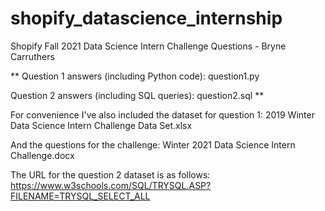 # shopify_datascience_internship

Shopify Fall 2021 Data Science Intern Challenge Questions - Bryne Carruthers

**
Question 1 answers (including Python code):
  question1.py

Question 2 answers (including SQL queries):
  question2.sql
**

For convenience I've also included the dataset for question 1:
  2019 Winter Data Science Intern Challenge Data Set.xlsx

And the questions for the challenge:
  Winter 2021 Data Science Intern Challenge.docx

The URL for the question 2 dataset is as follows:
https://www.w3schools.com/SQL/TRYSQL.ASP?FILENAME=TRYSQL_SELECT_ALL
 
